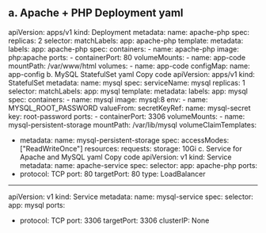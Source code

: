 a. Apache + PHP Deployment
yaml
---
apiVersion: apps/v1
kind: Deployment
metadata:
  name: apache-php
spec:
  replicas: 2
  selector:
    matchLabels:
      app: apache-php
  template:
    metadata:
      labels:
        app: apache-php
    spec:
      containers:
      - name: apache-php
        image: php:apache
        ports:
        - containerPort: 80
        volumeMounts:
        - name: app-code
          mountPath: /var/www/html
      volumes:
      - name: app-code
        configMap:
          name: app-config
b. MySQL StatefulSet
yaml
Copy code
apiVersion: apps/v1
kind: StatefulSet
metadata:
  name: mysql
spec:
  serviceName: mysql
  replicas: 1
  selector:
    matchLabels:
      app: mysql
  template:
    metadata:
      labels:
        app: mysql
    spec:
      containers:
      - name: mysql
        image: mysql:8
        env:
        - name: MYSQL_ROOT_PASSWORD
          valueFrom:
            secretKeyRef:
              name: mysql-secret
              key: root-password
        ports:
        - containerPort: 3306
        volumeMounts:
        - name: mysql-persistent-storage
          mountPath: /var/lib/mysql
  volumeClaimTemplates:
  - metadata:
      name: mysql-persistent-storage
    spec:
      accessModes: ["ReadWriteOnce"]
      resources:
        requests:
          storage: 10Gi
c. Service for Apache and MySQL
yaml
Copy code
apiVersion: v1
kind: Service
metadata:
  name: apache-service
spec:
  selector:
    app: apache-php
  ports:
  - protocol: TCP
    port: 80
    targetPort: 80
  type: LoadBalancer

---
apiVersion: v1
kind: Service
metadata:
  name: mysql-service
spec:
  selector:
    app: mysql
  ports:
  - protocol: TCP
    port: 3306
    targetPort: 3306
  clusterIP: None
